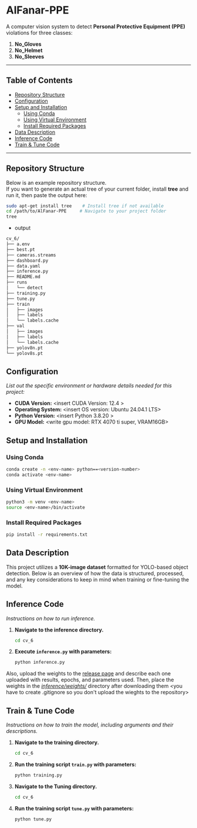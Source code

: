 # AlFanar-PPE

A computer vision system to detect **Personal Protective Equipment (PPE)** violations for three classes:

1. **No_Gloves**  
2. **No_Helmet**  
3. **No_Sleeves**

---

## Table of Contents

- [Repository Structure](#repository-structure)
- [Configuration](#configuration)
- [Setup and Installation](#setup-and-installation)
  - [Using Conda](#using-conda)
  - [Using Virtual Environment](#using-virtual-environment)
  - [Install Required Packages](#install-required-packages)
- [Data Description](#data-description)
- [Inference Code](#inference-code)
- [Train & Tune Code](#Train-&-Tune-Code)
---

## Repository Structure

Below is an example repository structure.  
If you want to generate an actual tree of your current folder, install **tree** and run it, then paste the output here:

```bash
sudo apt-get install tree    # Install tree if not available
cd /path/to/AlFanar-PPE     # Navigate to your project folder
tree
```
- output
```bash
cv_6/
├── a.env
├── best.pt
├── cameras.streams
├── dashboard.py
├── data.yaml
├── inference.py
├── README.md
├── runs
│   └── detect
├── training.py
├── tune.py
├── train
│   ├── images
│   ├── labels
│   └── labels.cache
├── val
│   ├── images
│   ├── labels
│   └── labels.cache
├── yolov8n.pt
└── yolov8s.pt

```

## Configuration
*List out the specific environment or hardware details needed for this project:*
- **CUDA Version:** <insert CUDA Version: 12.4 >
- **Operating System:** <insert OS version: Ubuntu 24.04.1 LTS>
- **Python Version:** <insert Python 3.8.20 >
- **GPU Model:** <write gpu model: RTX 4070 ti super, VRAM16GB> 

## Setup and Installation

### Using Conda
```sh
conda create -n <env-name> python==<version-number>
conda activate <env-name>
```

### Using Virtual Environment
```sh
python3 -m venv <env-name>
source <env-name>/bin/activate
```

### Install Required Packages
```sh
pip install -r requirements.txt
```

## Data Description

This project utilizes a **10K-image dataset** formatted for YOLO-based object detection. Below is an overview of how the data is structured, processed, and any key considerations to keep in mind when training or fine-tuning the model.

## Inference Code
*Instructions on how to run inference.*

1. **Navigate to the inference directory.**
    ```sh
    cd cv_6
    ```
2. **Execute `inference.py` with parameters:**
    ```sh
    python inference.py 
    ```

      
Also, upload the weights to the [release page](https://github.com/WakebDataScience/template/releases/new) and describe each one uploaded with results, epochs, and parameters used. Then, place the weights in the [*inference/weights/*](inference/weights/) directory after downloading them
<you have to create .gitignore so you don't upload the wieghts to the repository>

## Train & Tune Code
*Instructions on how to train the model, including arguments and their descriptions.*

1. **Navigate to the training directory.**
    ```sh
    cd cv_6
    ```
2. **Run the training script `train.py` with parameters:**
    ```sh
    python training.py 
    ```

1. **Navigate to the Tuning directory.**
    ```sh
    cd cv_6
    ```
2. **Run the training script `tune.py` with parameters:**
    ```sh
    python tune.py 
    ```
